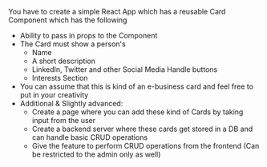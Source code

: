 You have to create a simple React App which has a reusable Card Component which has the following
 - Ability to pass in props to the Component
 - The Card must show a person's
    - Name
    - A short description
    - LinkedIn, Twitter and other Social Media Handle buttons
    - Interests Section
 - You can assume that this is kind of an e-business card and feel free to put in your creativity
 - Additional & Slightly advanced: 
    - Create a page where you can add these kind of Cards by taking input from the user
    - Create a backend server where these cards get stored in a DB and can handle basic CRUD operations
    - Give the feature to perform CRUD operations from the frontend (Can be restricted to the admin only as well)